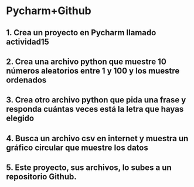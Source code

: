 # Pycharm+Github
## 1. Crea un proyecto en Pycharm llamado actividad15
## 2. Crea una archivo python que muestre 10 números aleatorios entre 1 y 100 y los muestre ordenados
## 3. Crea otro archivo python que pida una frase y responda cuántas veces está la letra que hayas elegido
## 4. Busca un archivo csv en internet y muestra un gráfico circular que muestre los datos
## 5. Este proyecto, sus archivos, lo subes a un repositorio Github.
